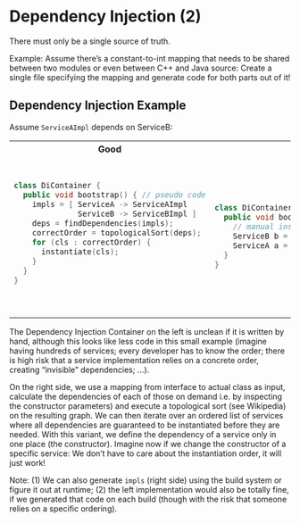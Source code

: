 # Dependency Injection (2)
There must only be a single source of truth.

Example: Assume there’s a constant-to-int mapping that needs to be shared between two modules or even between C++ and Java source:
Create a single file specifying the mapping and generate code for both parts out of it!

## Dependency Injection Example
Assume `ServiceAImpl` depends on ServiceB:

<table>
<tr><th width="400px">Good</th><th width="400px">Bad</th></tr>
<tr><td><pre lang="cpp">

```cpp
class DiContainer {
  public void bootstrap() { // pseudo code
    impls = [ ServiceA -> ServiceAImpl
              ServiceB -> ServiceBImpl ]
    deps = findDependencies(impls);
    correctOrder = topologicalSort(deps);
    for (cls : correctOrder) {
      instantiate(cls);
    }
  }
}
```
</pre></td><td><pre lang="cpp">

```cpp
class DiContainer {
  public void bootstrap() {
    // manual instantiation
    ServiceB b = new ServiceBImpl();
    ServiceA a = new ServiceAImpl(b);
  }
}
```

</pre></td></tr>
</table>

The Dependency Injection Container on the left is unclean if it is written by hand, although this looks like less code in this small example
(imagine having hundreds of services; every developer has to know the order; there is high risk that a service implementation relies on a
concrete order, creating “invisible” dependencies; ...).

On the right side, we use a mapping from interface to actual class as input, calculate the dependencies of each of those on demand
i.e. by inspecting the constructor parameters) and execute a topological sort (see Wikipedia) on the resulting graph. We can then iterate
over an ordered list of services where all dependencies are guaranteed to be instantiated before they are needed. With this variant, we
define the dependency of a service only in one place (the constructor). Imagine now if we change the constructor of a specific service:
We don’t have to care about the instantiation order, it will just work!

Note: (1) We can also generate `impls` (right side) using the build system or figure it out at runtime; (2) the left implementation would
also be totally fine, if we generated that code on each build (though with the risk that someone relies on a specific ordering).